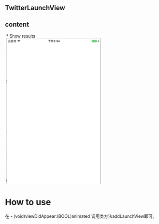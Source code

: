 ## TwitterLaunchView
## content
  * Show results<br/>
  ![twitter](https://github.com/TouchFriend/TwitterLaunchView/blob/master/TwitterLaunchView/TwitterLaunchView/twitter.gif)
# How to use
在 - (void)viewDidAppear:(BOOL)animated 调用类方法addLaunchView即可。
